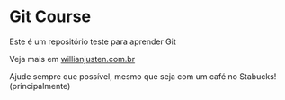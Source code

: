 # Git Course

Este é um repositório teste para aprender Git

Veja mais em [willianjusten.com.br](http://wilianjusten.com.br)

Ajude sempre que possível, mesmo que seja com um café no Stabucks! (principalmente)
